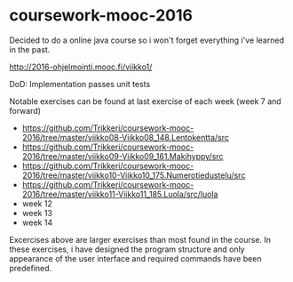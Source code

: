 # coursework-mooc-2016

Decided to do a online java course so i won't forget everything i've learned in the past.

http://2016-ohjelmointi.mooc.fi/viikko1/

DoD: Implementation passes unit tests

Notable exercises can be found at last exercise of each week (week 7 and forward)

* https://github.com/Trikkeri/coursework-mooc-2016/tree/master/viikko08-Viikko08_148.Lentokentta/src
* https://github.com/Trikkeri/coursework-mooc-2016/tree/master/viikko09-Viikko09_161.Makihyppy/src
* https://github.com/Trikkeri/coursework-mooc-2016/tree/master/viikko10-Viikko10_175.Numerotiedustelu/src
* https://github.com/Trikkeri/coursework-mooc-2016/tree/master/viikko11-Viikko11_185.Luola/src/luola
* week 12
* week 13
* week 14

Excercises above are larger exercises than most found in the course. In these exercises, i have designed the program structure and only appearance of the user interface and required commands have been predefined.
